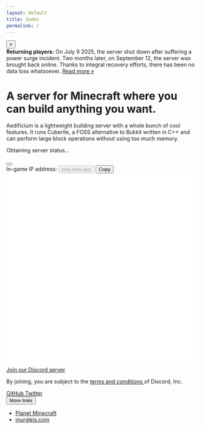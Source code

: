 ```yaml
---
layout: default
title: Index
permalink: /
---
```


<div class="jumbotron index">
	<!-- 10-4-25 alert -->
	<button type="button" class="close" data-dismiss="alert alert-index">×</button><div class="alert alert-info"><i class="icon-info-sign icon-2x"></i><strong>Returning players:</strong> On July 9 2025, the server shut down after suffering a power surge incident.  Two months later, on September 12, the server was brought back online.  Thanks to integral recovery efforts, there has been no data loss whatsoever.  <a href="/blog/downtime">Read more »</a></div>
	<!-- End alert -->
	<h1>A server for Minecraft where you can build anything you want.</h1>
	<p class="lead">Aedificium is a lightweight building server with a whole bunch of cool features. It runs Cuberite, a FOSS alternative to Bukkit written in C++ and can perform large block operations without using too much memory.</p>
	<div class="server-status frame">
		<div class="server-status indicator"></div><p class="server-status text">Obtaining server status...</p> <button type="button" class="btn btn-mini refreshStatus" onclick="document.querySelector('.server-status.indicator').classList.remove('online','offline'); document.querySelector('.server-status.text').innerHTML = 'Obtaining server status...'; setTimeout(() => {getServerStatus();},100);"><i class="icon-refresh"></i></button>
	</div>
	<div class="server-ip">
		<span>
			<label>In-game IP address:</label> <button type="button" class="btn" disabled="disabled">play.aedi.app</button> <button type="button" class="btn copy" onclick="navigator.clipboard.writeText('play.aedi.app'); document.querySelector('.btn.copy').classList.add('active'); document.querySelector('.btn.copy').innerHTML = '<i class=\'icon-paste\'></i> Copied'; setTimeout(() => {document.querySelector('.btn.copy').classList.remove('active'); document.querySelector('.btn.copy').innerHTML = '<i class=\'icon-paste\'></i> Copy';},1000);"><i class="icon-paste"></i> Copy</button>
		</span>
	</div>
	<a class="btn btn-large btn-success joinDiscord" href="/guild" target="_blank" data-toggle="tooltip" data-placement="bottom" title data-original-title="Join our Discord server to connect with other players!"><img src="/assets/svg/discord_icon.svg" alt="Discord icon"> Join our Discord server <i class="icon-external-link" style="margin-left:5px"></i></a>
	<div class="social-links">
		<p id="discord-tos">By joining, you are subject to the <a href="https://discord.com/terms" target="_blank">terms and conditions <i class="icon-external-link"></i></a> of Discord, Inc.</p>
		<span>
			<a class="btn" href="https://github.com/aedifi" target="_blank"><i class="icon-github-alt"></i> GitHub <i class="icon-external-link"></i></a> <a class="btn" href="https://twitter.com/aedsrv" target="_blank"><i class="icon-twitter"></i> Twitter <i class="icon-external-link"></i></a> <div class="btn-group">
				<button class="btn dropdown-toggle" data-toggle="dropdown">More links <span class="caret"></span></button>
				<ul class="dropdown-menu" style="text-align:left">
					<li><a href="https://www.planetminecraft.com/member/aedifi" target="_blank">Planet Minecraft <i class="icon-external-link"></i></a></li>
					<li><a href="https://murgleis.com/services/aedi" target="_blank">murgleis.com <i class="icon-external-link"></i></a></li>
				</ul>
        	</div>
		</span>
	</div>
	<div id="taper-filler"></div>
</div>
<div class="jumbotron taper"></div>
<!-- Tooltips -->
<script>
function getServerStatus() {
	const statusIndicator = document.querySelector('.server-status.indicator');
	const statusText = document.querySelector('.server-status.text');
	MinecraftAPI.getServerStatus('play.aedi.app', function (error, server) {  
		if (error) {
			statusIndicator.classList.add('offline');
			statusText.innerHTML = 'Unable to obtain server status.';
			return;
		}
		statusIndicator.classList.add(server.online ? 'online' : 'offline');
		statusText.innerHTML = 'The server is currently <b>' + (server.online ? 'online' : 'offline') + '</b>';
		if (server.online && server.players.now) statusText.innerHTML += ' with ' + parseInt(server.players.now) + ' player' + (server.players.now > 1 ? 's' : '');
		statusText.innerHTML += '.';
	});
};
getServerStatus();
</script>
